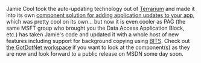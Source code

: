 Jamie Cool took the auto-updating technology out of [Terrarium](http://windowsforms.net/Default.aspx?tabindex=6&tabid=42) and made it into its own [component solution for adding application updates to your app](http://windowsforms.net/articles/appupdater.aspx), which was pretty cool on its own... but now it is even cooler as PAG (the same MSFT group who brought you the Data Access Application Block, etc.) has taken Jamie's code and updated it with a whole host of new features including support for background copying using [BITS](http://msdn.microsoft.com/vbasic/using/columns/code4fun/default.aspx?pull=/library/en-us/dncodefun/html/code4fun02282003.asp). Check out [the GotDotNet workspace](http://www.gotdotnet.com/Community/Workspaces/workspace.aspx?id=83c68646-befb-4586-ba9f-fdf1301902f5) if you want to look at the component(s) as they are now and look forward to a public release on MSDN some day soon.